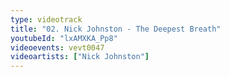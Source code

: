 ```yaml
---
type: videotrack
title: "02. Nick Johnston - The Deepest Breath"
youtubeId: "lxAMXKA_Pp8"
videoevents: vevt0047
videoartists: ["Nick Johnston"]
---
```

